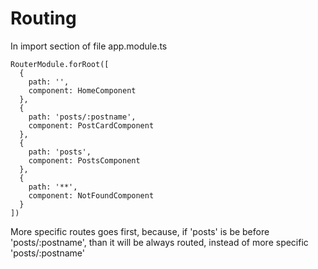 # Routing

In import section of file app.module.ts

    RouterModule.forRoot([
      {
        path: '',
        component: HomeComponent
      },
      {
        path: 'posts/:postname',
        component: PostCardComponent
      },
      {
        path: 'posts',
        component: PostsComponent
      },
      {
        path: '**',
        component: NotFoundComponent
      }
    ])

More specific routes goes first, because, if 'posts' is be before 'posts/:postname', than it will be always routed, instead of more specific 'posts/:postname'  
